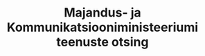 ---
schema: default
title: Majandus- ja Kommunikatsiooniministeeriumi teenuste otsing
notes: Siin lehel saad erinevate tunnuste abil otsida Majandus- ja Kommunikatsiooniministeeriumi haldusala teenuseid.
department: ''
category:
  - Government services
resources:
  - name: Teenuste otsing
    url: 'https://www.mkm.ee/et/teenuste-otsing'
    format: HTML
  - name: API
    url: 'https://www.riigiteenused.ee/api/et/all'
    format: JSON
license: 'http://creativecommons.org/licenses/by/3.0/'
date_issued: 27/08/2015
date_modified: 27/08/2015
organization: Majandus -ja Kommunikatsiooniministeerium
maintainer_name: Risto Hinno
maintainer_email: Risto.Hinno@mkm.ee
maintainer_phone: ''
legacy_url: 'https://opendata.riik.ee/en/dataset/majandus-ja-kommunikatsiooniministeeriumi-teenuste-otsing'
---